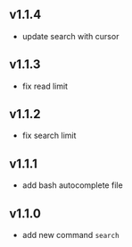 ## v1.1.4
* update search with cursor
## v1.1.3
* fix read limit
## v1.1.2
* fix search limit
## v1.1.1
* add bash autocomplete file
## v1.1.0
* add new command `search`
